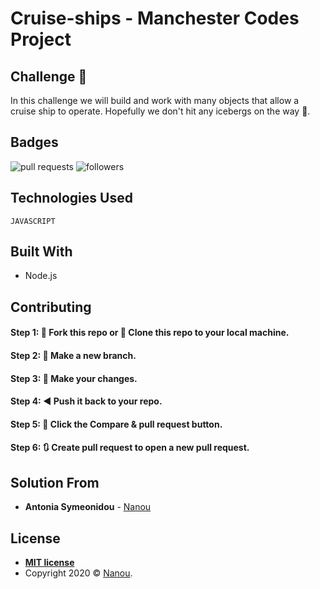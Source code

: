 # Cruise-ships - Manchester Codes Project

<h2 id="challenge-">Challenge 🚢</h2>

In this challenge we will  build and work with many objects that allow a cruise ship to operate. Hopefully we don't hit any icebergs on the way 👀.

## Badges

![pull requests](https://img.shields.io/bitbucket/pr-raw/antoniasymeonidou/Virtual_Pet)
![followers](https://img.shields.io/github/followers/antoniasymeonidou?label=Follow&style=social)


## Technologies Used
```
JAVASCRIPT
```

## Built With

* Node.js 

## Contributing

#### Step 1: 🍴 Fork this repo or  👯 Clone this repo to your local machine.

#### Step 2: 🔨 Make a new branch.

#### Step 3: 💱 Make your changes.

#### Step 4: ◀️ Push it back to your repo.

#### Step 5: 📱 Click the Compare & pull request button.

#### Step 6: 🔃 Create pull request to open a new pull request.

## Solution From

* **Antonia Symeonidou** - [Nanou](https://github.com/antoniasymeonidou)

## License
- **[MIT license](http://opensource.org/licenses/mit-license.php)**
- Copyright 2020 © <a href="https://github.com/antoniasymeonidou">Nanou</a>.
